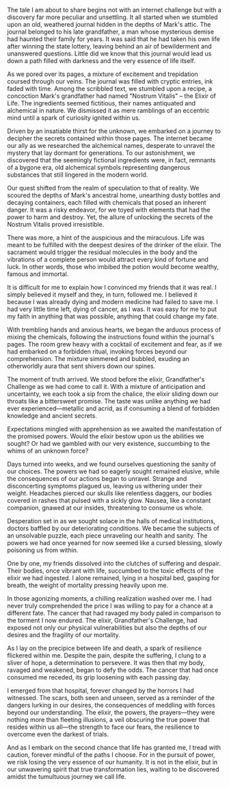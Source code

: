 The tale I am about to share begins not with an internet challenge but with a discovery far more peculiar and unsettling. It all started when we stumbled upon an old, weathered journal hidden in the depths of Mark's attic. The journal belonged to his late grandfather, a man whose mysterious demise had haunted their family for years. It was said that he had taken his own life after winning the state lottery, leaving behind an air of bewilderment and unanswered questions. Little did we know that this journal would lead us down a path filled with darkness and the very essence of life itself.  
  
As we pored over its pages, a mixture of excitement and trepidation coursed through our veins. The journal was filled with cryptic entries, ink faded with time. Among the scribbled text, we stumbled upon a recipe, a concoction Mark's grandfather had named "Nostrum Vitalis" – the Elixir of Life. The ingredients seemed fictitious, their names antiquated and alchemical in nature. We dismissed it as mere ramblings of an eccentric mind until a spark of curiosity ignited within us.  
  
Driven by an insatiable thirst for the unknown, we embarked on a journey to decipher the secrets contained within those pages. The internet became our ally as we researched the alchemical names, desperate to unravel the mystery that lay dormant for generations. To our astonishment, we discovered that the seemingly fictional ingredients were, in fact, remnants of a bygone era, old alchemical symbols representing dangerous substances that still lingered in the modern world.  
  
Our quest shifted from the realm of speculation to that of reality. We scoured the depths of Mark's ancestral home, unearthing dusty bottles and decaying containers, each filled with chemicals that posed an inherent danger. It was a risky endeavor, for we toyed with elements that had the power to harm and destroy. Yet, the allure of unlocking the secrets of the Nostrum Vitalis proved irresistible.  
  
There was more, a hint of the auspicious and the miraculous. Life was meant to be fulfilled with the deepest desires of the drinker of the elixir. The sacrament would trigger the residual molecules in the body and the vibrations of a complete person would attract every kind of fortune and luck. In other words, those who imbibed the potion would become wealthy, famous and immortal.  
  
It is difficult for me to explain how I convinced my friends that it was real. I simply believed it myself and they, in turn, followed me. I believed it because I was already dying and modern medicine had failed to save me. I had very little time left, dying of cancer, as I was. It was easy for me to put my faith in anything that was possible, anything that could change my fate.  
  
With trembling hands and anxious hearts, we began the arduous process of mixing the chemicals, following the instructions found within the journal's pages. The room grew heavy with a cocktail of excitement and fear, as if we had embarked on a forbidden ritual, invoking forces beyond our comprehension. The mixture simmered and bubbled, exuding an otherworldly aura that sent shivers down our spines.  
  
The moment of truth arrived. We stood before the elixir, Grandfather's Challenge as we had come to call it. With a mixture of anticipation and uncertainty, we each took a sip from the chalice, the elixir sliding down our throats like a bittersweet promise. The taste was unlike anything we had ever experienced—metallic and acrid, as if consuming a blend of forbidden knowledge and ancient secrets.  
  
Expectations mingled with apprehension as we awaited the manifestation of the promised powers. Would the elixir bestow upon us the abilities we sought? Or had we gambled with our very existence, succumbing to the whims of an unknown force?  
  
Days turned into weeks, and we found ourselves questioning the sanity of our choices. The powers we had so eagerly sought remained elusive, while the consequences of our actions began to unravel. Strange and disconcerting symptoms plagued us, leaving us withering under their weight. Headaches pierced our skulls like relentless daggers, our bodies covered in rashes that pulsed with a sickly glow. Nausea, like a constant companion, gnawed at our insides, threatening to consume us whole.  
  
Desperation set in as we sought solace in the halls of medical institutions, doctors baffled by our deteriorating conditions. We became the subjects of an unsolvable puzzle, each piece unraveling our health and sanity. The powers we had once yearned for now seemed like a cursed blessing, slowly poisoning us from within.  
  
One by one, my friends dissolved into the clutches of suffering and despair. Their bodies, once vibrant with life, succumbed to the toxic effects of the elixir we had ingested. I alone remained, lying in a hospital bed, gasping for breath, the weight of mortality pressing heavily upon me.  
  
In those agonizing moments, a chilling realization washed over me. I had never truly comprehended the price I was willing to pay for a chance at a different fate. The cancer that had ravaged my body paled in comparison to the torment I now endured. The elixir, Grandfather's Challenge, had exposed not only our physical vulnerabilities but also the depths of our desires and the fragility of our mortality.  
  
As I lay on the precipice between life and death, a spark of resilience flickered within me. Despite the pain, despite the suffering, I clung to a sliver of hope, a determination to persevere. It was then that my body, ravaged and weakened, began to defy the odds. The cancer that had once consumed me receded, its grip loosening with each passing day.  
  
I emerged from that hospital, forever changed by the horrors I had witnessed. The scars, both seen and unseen, served as a reminder of the dangers lurking in our desires, the consequences of meddling with forces beyond our understanding. The elixir, the powers, the prayers—they were nothing more than fleeting illusions, a veil obscuring the true power that resides within us all—the strength to face our fears, the resilience to overcome even the darkest of trials.  
  
And as I embark on the second chance that life has granted me, I tread with caution, forever mindful of the paths I choose. For in the pursuit of power, we risk losing the very essence of our humanity. It is not in the elixir, but in our unwavering spirit that true transformation lies, waiting to be discovered amidst the tumultuous journey we call life.